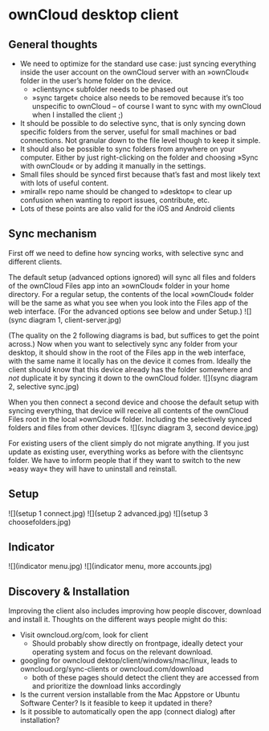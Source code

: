 # ownCloud desktop client


## General thoughts

* We need to optimize for the standard use case: just syncing everything inside the user account on the ownCloud server with an »ownCloud« folder in the user’s home folder on the device.
  * »clientsync« subfolder needs to be phased out
  * »sync target« choice also needs to be removed because it’s too unspecific to ownCloud – of course I want to sync with my ownCloud when I installed the client ;)
* It should be possible to do selective sync, that is only syncing down specific folders from the server, useful for small machines or bad connections. Not granular down to the file level though to keep it simple.
* It should also be possible to sync folders from anywhere on your computer. Either by just right-clicking on the folder and choosing »Sync with ownCloud« or by adding it manually in the settings.
* Small files should be synced first because that’s fast and most likely text with lots of useful content.
* »mirall« repo name should be changed to »desktop« to clear up confusion when wanting to report issues, contribute, etc.
* Lots of these points are also valid for the iOS and Android clients


## Sync mechanism
First off we need to define how syncing works, with selective sync and different clients.

The default setup (advanced options ignored) will sync all files and folders of the ownCloud Files app into an »ownCloud« folder in your home directory. For a regular setup, the contents of the local »ownCloud« folder will be the same as what you see when you look into the Files app of the web interface. (For the advanced options see below and under Setup.)
![](sync diagram 1, client-server.jpg)

(The quality on the 2 following diagrams is bad, but suffices to get the point across.)
Now when you want to selectively sync any folder from your desktop, it should show in the root of the Files app in the web interface, with the same name it locally has on the device it comes from. Ideally the client should know that this device already has the folder somewhere and _not_ duplicate it by syncing it down to the ownCloud folder.
![](sync diagram 2, selective sync.jpg)

When you then connect a second device and choose the default setup with syncing everything, that device will receive all contents of the ownCloud Files root in the local »ownCloud« folder. Including the selectively synced folders and files from other devices.
![](sync diagram 3, second device.jpg)

For existing users of the client simply do not migrate anything. If you just update as existing user, everything works as before with the clientsync folder. We have to inform people that if they want to switch to the new »easy way« they will have to uninstall and reinstall.


## Setup
![](setup 1 connect.jpg)
![](setup 2 advanced.jpg)
![](setup 3 choosefolders.jpg)


## Indicator
![](indicator menu.jpg)
![](indicator menu, more accounts.jpg)


## Discovery & Installation
Improving the client also includes improving how people discover, download and install it. Thoughts on the different ways people might do this:

 * Visit owncloud.org/com, look for client
   * Should probably show directly on frontpage, ideally detect your operating system and focus on the relevant download.
 * googling for owncloud dektop/client/windows/mac/linux, leads to owncloud.org/sync-clients or owncloud.com/download
   * both of these pages should detect the client they are accessed from and prioritize the download links accordingly
 * Is the current version installable from the Mac Appstore or Ubuntu Software Center? Is it feasible to keep it updated in there?
 * Is it possible to automatically open the app (connect dialog) after installation?

